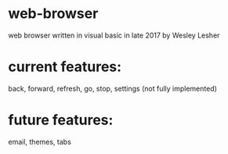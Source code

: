 # web-browser
web browser written in visual basic in late 2017 by Wesley Lesher

  # current features:
back, forward, refresh, go, stop, settings (not fully implemented)
  # future features:
email, themes, tabs

